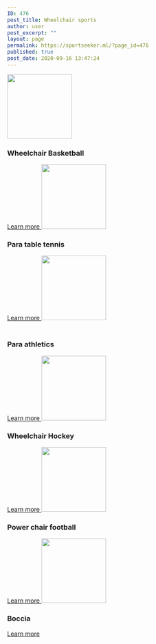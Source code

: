 ```yaml
---
ID: 476
post_title: Wheelchair sports
author: user
post_excerpt: ""
layout: page
permalink: https://sportseeker.ml/?page_id=476
published: true
post_date: 2020-09-16 13:47:24
---
```

<img width="150" height="150" src="https://sportseeker.ml/wp-content/uploads/2020/09/Happy-kids-1-150x150.jpg" alt="" loading="lazy" />											
			<h3>Wheelchair Basketball</h3>		
			<a href="https://sportseeker.ml/?page_id=493" role="button">
						Learn more
					</a>
										<img width="150" height="150" src="https://sportseeker.ml/wp-content/uploads/2020/09/Para-tabletennis2-150x150.jpg" alt="" loading="lazy" />											
			<h3>Para table tennis</h3>		
			<a href="https://sportseeker.ml/?page_id=541" role="button">
						Learn more
					</a>
										<img width="150" height="150" src="https://sportseeker.ml/wp-content/uploads/2020/09/Para-Athletics1-150x150.jpg" alt="" loading="lazy" />											
			<h3><br>Para athletics</h3>		
			<a href="https://sportseeker.ml/?page_id=557" role="button">
						Learn more
					</a>
										<img width="150" height="150" src="https://sportseeker.ml/wp-content/uploads/2020/09/PowerHockey-1-150x150.jpg" alt="" loading="lazy" />											
			<h3>Wheelchair Hockey</h3>		
			<a href="https://sportseeker.ml/?page_id=562" role="button">
						Learn more
					</a>
										<img width="150" height="150" src="https://sportseeker.ml/wp-content/uploads/2020/09/PowerchairFootball-1-150x150.jpg" alt="" loading="lazy" />											
			<h3>Power chair football</h3>		
			<a href="https://sportseeker.ml/?page_id=573" role="button">
						Learn more
					</a>
										<img width="150" height="150" src="https://sportseeker.ml/wp-content/uploads/2020/09/Boccia-150x150.jpg" alt="" loading="lazy" />											
			<h3>Boccia</h3>		
			<a href="https://sportseeker.ml/?page_id=578" role="button">
						Learn more
					</a>